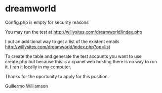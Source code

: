 # dreamworld

Config.php is empty for security reasons

You may run the test at http://willysites.com/dreamworld/index.php

I put an additional way to get a list of the existent emails http://willysites.com/dreamworld/index.php?op=list

To create the table and generate the test accounts you want to use create.php but because this is a cpanel web hosting there is no way to run it. I ran it locally in my computer.

Thanks for the oportunity to apply for this position.

Guillermo Williamson
